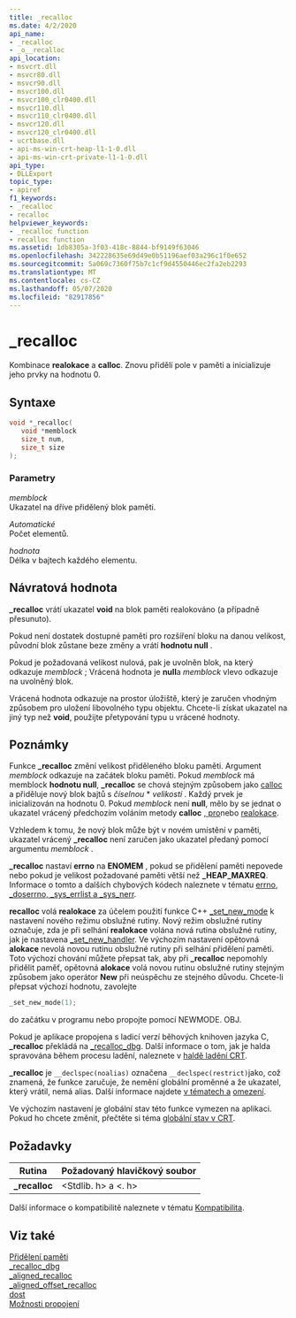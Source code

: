 ```yaml
---
title: _recalloc
ms.date: 4/2/2020
api_name:
- _recalloc
- _o__recalloc
api_location:
- msvcrt.dll
- msvcr80.dll
- msvcr90.dll
- msvcr100.dll
- msvcr100_clr0400.dll
- msvcr110.dll
- msvcr110_clr0400.dll
- msvcr120.dll
- msvcr120_clr0400.dll
- ucrtbase.dll
- api-ms-win-crt-heap-l1-1-0.dll
- api-ms-win-crt-private-l1-1-0.dll
api_type:
- DLLExport
topic_type:
- apiref
f1_keywords:
- _recalloc
- recalloc
helpviewer_keywords:
- _recalloc function
- recalloc function
ms.assetid: 1db8305a-3f03-418c-8844-bf9149f63046
ms.openlocfilehash: 342228635e69d49e0b51196aef03a296c1f0e652
ms.sourcegitcommit: 5a069c7360f75b7c1cf9d4550446ec2fa2eb2293
ms.translationtype: MT
ms.contentlocale: cs-CZ
ms.lasthandoff: 05/07/2020
ms.locfileid: "82917856"
---
```

# <a name="_recalloc"></a>_recalloc

Kombinace **realokace** a **calloc**. Znovu přidělí pole v paměti a inicializuje jeho prvky na hodnotu 0.

## <a name="syntax"></a>Syntaxe

```C
void *_recalloc(
   void *memblock
   size_t num,
   size_t size
);
```

### <a name="parameters"></a>Parametry

*memblock*<br/>
Ukazatel na dříve přidělený blok paměti.

*Automatické*<br/>
Počet elementů.

*hodnota*<br/>
Délka v bajtech každého elementu.

## <a name="return-value"></a>Návratová hodnota

**_recalloc** vrátí ukazatel **void** na blok paměti realokováno (a případně přesunuto).

Pokud není dostatek dostupné paměti pro rozšíření bloku na danou velikost, původní blok zůstane beze změny a vrátí **hodnotu null** .

Pokud je požadovaná velikost nulová, pak je uvolněn blok, na který odkazuje *memblock* ; Vrácená hodnota je **null**a *memblock* vlevo odkazuje na uvolněný blok.

Vrácená hodnota odkazuje na prostor úložiště, který je zaručen vhodným způsobem pro uložení libovolného typu objektu. Chcete-li získat ukazatel na jiný typ než **void**, použijte přetypování typu u vrácené hodnoty.

## <a name="remarks"></a>Poznámky

Funkce **_recalloc** změní velikost přiděleného bloku paměti. Argument *memblock* odkazuje na začátek bloku paměti. Pokud *memblock* má memblock **hodnotu null**, **_recalloc** se chová stejným způsobem jako [calloc](calloc.md) a přiděluje nový blok bajtů s *číselnou* * *velikostí* . Každý prvek je inicializován na hodnotu 0. Pokud *memblock* není **null**, mělo by se jednat o ukazatel vrácený předchozím voláním metody **calloc** [, pro](malloc.md)nebo [realokace](realloc.md).

Vzhledem k tomu, že nový blok může být v novém umístění v paměti, ukazatel vrácený **_recalloc** není zaručen jako ukazatel předaný pomocí argumentu *memblock* .

**_recalloc** nastaví **errno** na **ENOMEM** , pokud se přidělení paměti nepovede nebo pokud je velikost požadované paměti větší než **_HEAP_MAXREQ**. Informace o tomto a dalších chybových kódech naleznete v tématu [errno, _doserrno, _sys_errlist a _sys_nerr](../../c-runtime-library/errno-doserrno-sys-errlist-and-sys-nerr.md).

**recalloc** volá **realokace** za účelem použití funkce C++ [_set_new_mode](set-new-mode.md) k nastavení nového režimu obslužné rutiny. Nový režim obslužné rutiny označuje, zda je při selhání **realokace** volána nová rutina obslužné rutiny, jak je nastavena [_set_new_handler](set-new-handler.md). Ve výchozím nastavení opětovná **alokace** nevolá novou rutinu obslužné rutiny při selhání přidělení paměti. Toto výchozí chování můžete přepsat tak, aby při **_recalloc** nepomohly přidělit paměť, opětovná **alokace** volá novou rutinu obslužné rutiny stejným způsobem jako operátor **New** při neúspěchu ze stejného důvodu. Chcete-li přepsat výchozí hodnotu, zavolejte

```C
_set_new_mode(1);
```

do začátku v programu nebo propojte pomocí NEWMODE. OBJ.

Pokud je aplikace propojena s ladicí verzí běhových knihoven jazyka C, **_recalloc** překládá na [_recalloc_dbg](recalloc-dbg.md). Další informace o tom, jak je halda spravována během procesu ladění, naleznete v [haldě ladění CRT](/visualstudio/debugger/crt-debug-heap-details).

**_recalloc** je `__declspec(noalias)` označena `__declspec(restrict)`jako, což znamená, že funkce zaručuje, že nemění globální proměnné a že ukazatel, který vrátil, nemá alias. Další informace najdete [v tématech a](../../cpp/noalias.md) [omezení](../../cpp/restrict.md).

Ve výchozím nastavení je globální stav této funkce vymezen na aplikaci. Pokud ho chcete změnit, přečtěte si téma [globální stav v CRT](../global-state.md).

## <a name="requirements"></a>Požadavky

|Rutina|Požadovaný hlavičkový soubor|
|-------------|---------------------|
|**_recalloc**|\<Stdlib. h> a \<. h>|

Další informace o kompatibilitě naleznete v tématu [Kompatibilita](../../c-runtime-library/compatibility.md).

## <a name="see-also"></a>Viz také

[Přidělení paměti](../../c-runtime-library/memory-allocation.md)<br/>
[_recalloc_dbg](recalloc-dbg.md)<br/>
[_aligned_recalloc](aligned-recalloc.md)<br/>
[_aligned_offset_recalloc](aligned-offset-recalloc.md)<br/>
[dost](free.md)<br/>
[Možnosti propojení](../../c-runtime-library/link-options.md)<br/>
